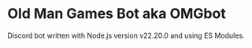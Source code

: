 # Old Man Games Bot aka OMGbot
Discord bot written with Node.js version v22.20.0 and using ES Modules.
